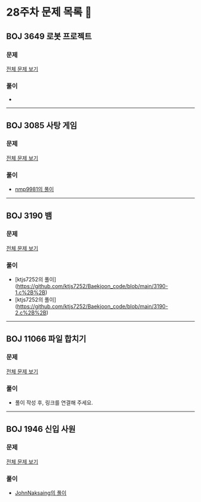 # 28주차 문제 목록 📝
## BOJ 3649 로봇 프로젝트
### 문제
[전체 문제 보기](https://www.acmicpc.net/problem/3649)

### 풀이
- 
___
## BOJ 3085 사탕 게임
### 문제
[전체 문제 보기](https://www.acmicpc.net/problem/3085)

### 풀이
-  [nmp9981의 풀이](https://blog.naver.com/tybnasgo/222737039219)

___
## BOJ 3190 뱀
### 문제
[전체 문제 보기](https://www.acmicpc.net/problem/3190)

### 풀이
- [ktjs7252의 풀이] (https://github.com/ktjs7252/Baekjoon_code/blob/main/3190-1.c%2B%2B)
- [ktjs7252의 풀이] (https://github.com/ktjs7252/Baekjoon_code/blob/main/3190-2.c%2B%2B)

___
## BOJ 11066 파일 합치기
### 문제
[전체 문제 보기](https://www.acmicpc.net/problem/11066)

### 풀이
- 풀이 작성 후, 링크를 연결해 주세요.

___
## BOJ 1946 신입 사원
### 문제
[전체 문제 보기](https://www.acmicpc.net/problem/1946)

### 풀이
- [JohnNaksaing의 풀이](./JohnNaksaing/boj1946.md)
